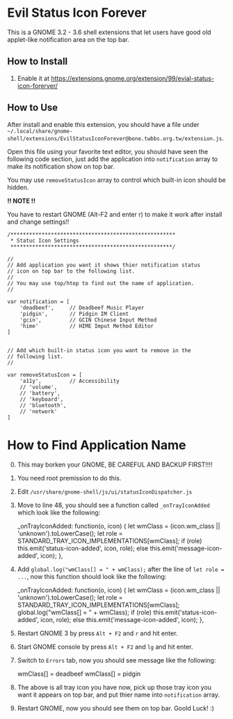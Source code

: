 Evil Status Icon Forever
========================

This is a GNOME 3.2 - 3.6 shell extensions that let users have good old applet-like notification area on the top bar.


How to Install
--------------

 1. Enable it at https://extensions.gnome.org/extension/99/evial-status-icon-forerver/

How to Use
-----------

After install and enable this extension, you should have a file under `~/.local/share/gnome-shell/extensions/EvilStatusIconForever@bone.twbbs.org.tw/extension.js`.

Open this file using your favorite text editor, you should have seen the following code section, just add the application into ``notification`` array to make its notification show on top bar.

You may use `removeStatusIcon` array to control which built-in icon should be hidden.

**!! NOTE !!**

You have to restart GNOME (Alt-F2 and enter r) to make it work after install and change settings!!

    /*****************************************************
     * Statuc Icon Settings
     ****************************************************/
    
    //
    // Add application you want it shows thier notification status
    // icon on top bar to the following list.
    //
    // You may use top/htop to find out the name of application.
    //
    
    var notification = [
        'deadbeef',     // Deadbeef Music Player
        'pidgin',       // Pidgin IM Client
        'gcin',         // GCIN Chinese Input Method
        'hime'          // HIME Imput Method Editor
    ]
    
    
    // Add which built-in status icon you want to remove in the
    // following list.
    //
    
    var removeStatusIcon = [
        'a11y',         // Accessibility
        // 'volume',
        // 'battery',
        // 'keyboard',
        // 'bluetooth',
        // 'network'
    ]


How to Find Application Name
=============================

  0. This may borken your GNOME, BE CAREFUL AND BACKUP FIRST!!!!
  1. You need root premission to do this.
  2. Edit `/usr/share/gnome-shell/js/ui/statusIconDispatcher.js`
  3. Move to line 48, you should see a function called `_onTrayIconAdded` which look like the following:

        _onTrayIconAdded: function(o, icon) {
            let wmClass = (icon.wm_class || 'unknown').toLowerCase();
            let role = STANDARD_TRAY_ICON_IMPLEMENTATIONS[wmClass];
            if (role)
                this.emit('status-icon-added', icon, role);
            else
                this.emit('message-icon-added', icon);
        },  

  4. Add `global.log("wmClass[] = " + wmClass);` after the line of `let role = ...`, now this function should look like the following:

        _onTrayIconAdded: function(o, icon) {
            let wmClass = (icon.wm_class || 'unknown').toLowerCase();
            let role = STANDARD_TRAY_ICON_IMPLEMENTATIONS[wmClass];
            global.log("wmClass[] = " + wmClass);
            if (role)
                this.emit('status-icon-added', icon, role);
            else
                this.emit('message-icon-added', icon);
        },  

  5. Restart GNOME 3 by press `Alt + F2` and `r` and hit enter.
  6. Start GNOME console by press `Alt + F2` and `lg` and hit enter.
  7. Switch to `Errors` tab, now you should see message like the following:

        wmClass[] = deadbeef
        wmClass[] = pidgin

  8. The above is all tray icon you have now, pick up those tray icon you want it appears on top bar, and put thier name into `notification` array.
  9. Restart GNOME, now you should see them on top bar. Goold Luck! :)

        
